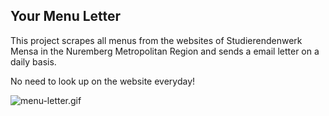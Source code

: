 ## Your Menu Letter

This project scrapes all menus from the websites of Studierendenwerk Mensa in the  Nuremberg Metropolitan Region and sends a email letter on a daily basis.

No need to look up on the website everyday!

![menu-letter.gif](/Users/heziqi/Downloads/menu-letter.gif)


